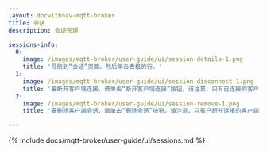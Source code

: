 ```yaml
---
layout: docwithnav-mqtt-broker
title: 会话
description: 会话管理

sessions-info:
  0:
    image: /images/mqtt-broker/user-guide/ui/session-details-1.png
    title: '导航到“会话”页面。然后单击表格的行。'
  1:
    image: /images/mqtt-broker/user-guide/ui/session-disconnect-1.png
    title: '要断开客户端连接，请单击“断开客户端连接”按钮。请注意，只有已连接的客户端才能断开连接。'
  2:
    image: /images/mqtt-broker/user-guide/ui/session-remove-1.png
    title: '要删除客户端会话，请单击“删除会话”按钮。请注意，只有已断开连接的客户端才能被删除。'

---
```


{% include docs/mqtt-broker/user-guide/ui/sessions.md %}